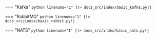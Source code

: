 === "Kafka"
    ```python linenums="1"
    {!> docs_src/index/basic_kafka.py!}
    ```

=== "RabbitMQ"
    ```python linenums="1"
    {!> docs_src/index/basic_rabbit.py!}
    ```

=== "NATS"
    ```python linenums="1"
    {!> docs_src/index/basic_nats.py!}
    ```
